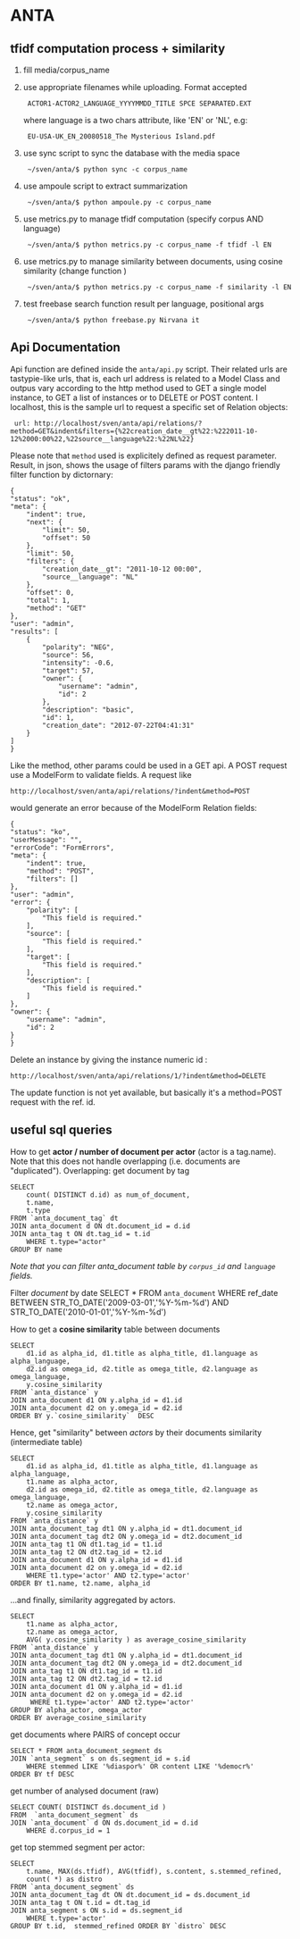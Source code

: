 ANTA 
====

tfidf computation process + similarity
--------------------------------------

1. fill media/corpus_name 

2. use appropriate filenames while uploading. Format accepted 

        ACTOR1-ACTOR2_LANGUAGE_YYYYMMDD_TITLE SPCE SEPARATED.EXT 
        
    where language is a two chars attribute, like 'EN' or 'NL', e.g:
    
        EU-USA-UK_EN_20080518_The Mysterious Island.pdf
        

3. use sync script to sync the database with the media space 
 
        ~/sven/anta/$ python sync -c corpus_name

4. use ampoule script to extract summarization 
 
        ~/sven/anta/$ python ampoule.py -c corpus_name

5. use metrics.py to manage tfidf computation (specify corpus AND language) 

        ~/sven/anta/$ python metrics.py -c corpus_name -f tfidf -l EN

6. use metrics.py to manage similarity between documents, using cosine similarity (change function ) 

        ~/sven/anta/$ python metrics.py -c corpus_name -f similarity -l EN

7. test freebase search function result per language, positional args 

     	~/sven/anta/$ python freebase.py Nirvana it

Api Documentation
-----------------

Api function are defined inside the `anta/api.py` script.
Their related urls are tastypie-like urls, that is, each url address is related to a Model Class and 
outpus vary according to the http method used to GET a single model instance, to GET a list of instances or
to DELETE or POST content.
I localhost, this is the sample url to request a specific set of Relation objects: 

     url: http://localhost/sven/anta/api/relations/?method=GET&indent&filters={%22creation_date__gt%22:%222011-10-12%2000:00%22,%22source__language%22:%22NL%22} 
		
Please note that `method` used is explicitely defined as request parameter.
Result, in json, shows the usage of filters params with the django friendly filter function by dictornary:

    {
    "status": "ok", 
    "meta": {
        "indent": true, 
        "next": {
            "limit": 50, 
            "offset": 50
        }, 
        "limit": 50, 
        "filters": {
            "creation_date__gt": "2011-10-12 00:00", 
            "source__language": "NL"
        }, 
        "offset": 0, 
        "total": 1, 
        "method": "GET"
    }, 
    "user": "admin", 
    "results": [
        {
            "polarity": "NEG", 
            "source": 56, 
            "intensity": -0.6, 
            "target": 57, 
            "owner": {
                "username": "admin", 
                "id": 2
            }, 
            "description": "basic", 
            "id": 1, 
            "creation_date": "2012-07-22T04:41:31"
        }
    ]
    }
    

Like the method, other params could be used in a GET api.
A POST request use a ModelForm to validate fields. A request like

    http://localhost/sven/anta/api/relations/?indent&method=POST

would generate an error because of the ModelForm Relation fields:

    {
    "status": "ko", 
    "userMessage": "", 
    "errorCode": "FormErrors", 
    "meta": {
        "indent": true, 
        "method": "POST", 
        "filters": []
    }, 
    "user": "admin", 
    "error": {
        "polarity": [
            "This field is required."
        ], 
        "source": [
            "This field is required."
        ], 
        "target": [
            "This field is required."
        ], 
        "description": [
            "This field is required."
        ]
    }, 
    "owner": {
        "username": "admin", 
        "id": 2
    }
    }

Delete an instance by giving the instance numeric id :

    http://localhost/sven/anta/api/relations/1/?indent&method=DELETE
    
The update function is not yet available, but basically it's a method=POST request with the ref. id.


useful sql queries 
------------------

How to get **actor / number of document per actor** 
(actor is a tag.name). Note that this does not handle overlapping
(i.e. documents are "duplicated"). 
Overlapping: get document by tag

    SELECT 
        count( DISTINCT d.id) as num_of_document, 
        t.name, 
        t.type 
    FROM `anta_document_tag` dt  
    JOIN anta_document d ON dt.document_id = d.id 
    JOIN anta_tag t ON dt.tag_id = t.id 
        WHERE t.type="actor" 
    GROUP BY name

*Note that you can filter anta_document table by `corpus_id` and `language` fields.*

Filter *document* by date
    SELECT * 
    FROM `anta_document` 
        WHERE ref_date 
            BETWEEN STR_TO_DATE('2009-03-01','%Y-%m-%d') 
            AND STR_TO_DATE('2010-01-01','%Y-%m-%d')

How to get a **cosine similarity** table between documents 

    SELECT 
        d1.id as alpha_id, d1.title as alpha_title, d1.language as alpha_language,
        d2.id as omega_id, d2.title as omega_title, d2.language as omega_language,
        y.cosine_similarity 
    FROM `anta_distance` y 
    JOIN anta_document d1 ON y.alpha_id = d1.id 
    JOIN anta_document d2 on y.omega_id = d2.id 
    ORDER BY y.`cosine_similarity`  DESC
    
Hence, get "similarity" between *actors* by their documents similarity (intermediate table)
    
    SELECT 
        d1.id as alpha_id, d1.title as alpha_title, d1.language as alpha_language,
        t1.name as alpha_actor,  
        d2.id as omega_id, d2.title as omega_title, d2.language as omega_language,
        t2.name as omega_actor,
        y.cosine_similarity 
    FROM `anta_distance` y
    JOIN anta_document_tag dt1 ON y.alpha_id = dt1.document_id
    JOIN anta_document_tag dt2 ON y.omega_id = dt2.document_id  
    JOIN anta_tag t1 ON dt1.tag_id = t1.id
    JOIN anta_tag t2 ON dt2.tag_id = t2.id
    JOIN anta_document d1 ON y.alpha_id = d1.id
    JOIN anta_document d2 on y.omega_id = d2.id
        WHERE t1.type='actor' AND t2.type='actor'
    ORDER BY t1.name, t2.name, alpha_id
    
…and finally, similarity aggregated by actors.

    SELECT 
        t1.name as alpha_actor,  
        t2.name as omega_actor,
        AVG( y.cosine_similarity ) as average_cosine_similarity
    FROM `anta_distance` y
    JOIN anta_document_tag dt1 ON y.alpha_id = dt1.document_id
    JOIN anta_document_tag dt2 ON y.omega_id = dt2.document_id  
    JOIN anta_tag t1 ON dt1.tag_id = t1.id
    JOIN anta_tag t2 ON dt2.tag_id = t2.id
    JOIN anta_document d1 ON y.alpha_id = d1.id
    JOIN anta_document d2 on y.omega_id = d2.id
         WHERE t1.type='actor' AND t2.type='actor'
    GROUP BY alpha_actor, omega_actor
    ORDER BY average_cosine_similarity

get documents where PAIRS of concept occur

	SELECT * FROM anta_document_segment ds 
	JOIN `anta_segment` s on ds.segment_id = s.id 
		WHERE stemmed LIKE '%diaspor%' OR content LIKE '%democr%' 
	ORDER BY tf DESC

get number of analysed document (raw)
	
	SELECT COUNT( DISTINCT ds.document_id ) 
	FROM  `anta_document_segment` ds
	JOIN `anta_document` d ON ds.document_id = d.id
		WHERE d.corpus_id = 1
		
get top stemmed segment per actor:
	
	SELECT 
	    t.name, MAX(ds.tfidf), AVG(tfidf), s.content, s.stemmed_refined, 
	    count( *) as distro 
	FROM `anta_document_segment` ds 
	JOIN anta_document_tag dt ON dt.document_id = ds.document_id 
	JOIN anta_tag t ON t.id = dt.tag_id 
	JOIN anta_segment s ON s.id = ds.segment_id 
	    WHERE t.type='actor' 
	GROUP BY t.id,  stemmed_refined ORDER BY `distro` DESC
	